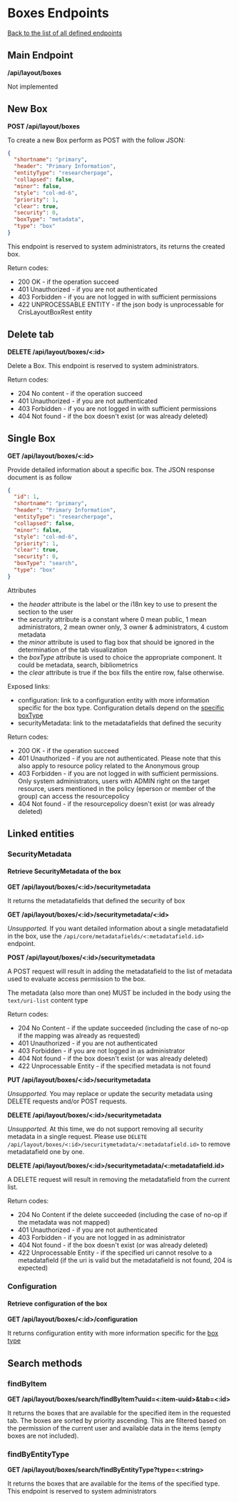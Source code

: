 # Boxes Endpoints
[Back to the list of all defined endpoints](endpoints.md)

## Main Endpoint

**/api/layout/boxes**   

Not implemented

## New Box
**POST /api/layout/boxes**

To create a new Box perform as POST with the follow JSON:

```json
{
  "shortname": "primary",
  "header": "Primary Information",
  "entityType": "researcherpage",
  "collapsed": false,
  "minor": false,
  "style": "col-md-6",
  "priority": 1,
  "clear": true,
  "security": 0,
  "boxType": "metadata",
  "type": "box"
}
```
This endpoint is reserved to system administrators, its returns the created box.

Return codes:
* 200 OK - if the operation succeed
* 401 Unauthorized - if you are not authenticated
* 403 Forbidden - if you are not logged in with sufficient permissions
* 422 UNPROCESSABLE ENTITY - if the json body is unprocessable for CrisLayoutBoxRest entity

## Delete tab

**DELETE /api/layout/boxes/<:id>**

Delete a Box. This endpoint is reserved to system administrators.

Return codes:
* 204 No content - if the operation succeed
* 401 Unauthorized - if you are not authenticated
* 403 Forbidden - if you are not logged in with sufficient permissions
* 404 Not found - if the box doesn't exist (or was already deleted)

## Single Box

**GET /api/layout/boxes/<:id>**

Provide detailed information about a specific box. The JSON response document is as follow

```json
{
  "id": 1,
  "shortname": "primary",
  "header": "Primary Information",
  "entityType": "researcherpage",
  "collapsed": false,
  "minor": false,
  "style": "col-md-6",
  "priority": 1,
  "clear": true,
  "security": 0,
  "boxType": "search",
  "type": "box"
}
```

Attributes
* the *header* attribute is the label or the i18n key to use to present the section to the user
* the *security* attribute is a constant where 0 mean public, 1 mean administrators, 2 mean owner only, 3 owner & administrators, 4 custom metadata
* the *minor* attribute is used to flag box that should be ignored in the determination of the tab visualization
* the *boxType* attribute is used to choice the appropriate component. It could be metadata, search, bibliometrics
* the *clear* attribute is true if the box fills the entire row, false otherwise. 

Exposed links:
* configuration: link to a configuration entity with more information specific for the box type. Configuration details depend on the [specific boxType](boxes-types.md)
* securityMetadata: link to the metadatafields that defined the security

Return codes:
* 200 OK - if the operation succeed
* 401 Unauthorized - if you are not authenticated. Please note that this also apply to resource policy related to the Anonymous group
* 403 Forbidden - if you are not logged in with sufficient permissions. Only system administrators, users with ADMIN right on the target resource, users mentioned in the policy (eperson or member of the group) can access the resourcepolicy
* 404 Not found - if the resourcepolicy doesn't exist (or was already deleted)

## Linked entities

### SecurityMetadata

#### Retrieve SecurityMetadata of the box

**GET /api/layout/boxes/<:id>/securitymetadata**

It returns the metadatafields that defined the security of box

**GET /api/layout/boxes/<:id>/securitymetadata/<:id>**

_Unsupported._ If you want detailed information about a single metadatafield in the box, use the `/api/core/metadatafields/<:metadatafield.id>` endpoint.

**POST /api/layout/boxes/<:id>/securitymetadata**

A POST request will result in adding the metadatafield to the list of metadata used to evaluate access permission to the box.

The metadata (also more than one) MUST be included in the body using the `text/uri-list` content type
 
Return codes:
 * 204 No Content - if the update succeeded (including the case of no-op if the mapping was already as requested)
 * 401 Unauthorized - if you are not authenticated
 * 403 Forbidden - if you are not logged in as administrator 
 * 404 Not found - if the box doesn't exist (or was already deleted)
 * 422 Unprocessable Entity - if the specified metadata is not found

**PUT /api/layout/boxes/<:id>/securitymetadata**

_Unsupported._ You may replace or update the security metadata using DELETE requests and/or POST requests.

**DELETE /api/layout/boxes/<:id>/securitymetadata**

_Unsupported._ At this time, we do not support removing all security metadata in a single request. Please use `DELETE /api/layout/boxes/<:id>/securitymetadata/<:metadatafield.id>` to remove metadatafield one by one.

**DELETE /api/layout/boxes/<:id>/securitymetadata/<:metadatafield.id>**

A DELETE request will result in removing the metadatafield from the current list.

Return codes:
 * 204 No Content if the delete succeeded (including the case of no-op if the metadata was not mapped) 
 * 401 Unauthorized - if you are not authenticated
 * 403 Forbidden - if you are not logged in as administrator
 * 404 Not found - if the box doesn't exist (or was already deleted)
 * 422 Unprocessable Entity - if the specified uri cannot resolve to a metadatafield (if the uri is valid but the metadatafield is not found, 204 is expected)


### Configuration

#### Retrieve configuration of the box

**GET /api/layout/boxes/<:id>/configuration**

It returns configuration entity with more information specific for the [box type](boxes-types.md)

## Search methods

### findByItem

**GET /api/layout/boxes/search/findByItem?uuid=<:item-uuid>&tab=<:id>**

It returns the boxes that are available for the specified item in the requested tab. The boxes are sorted by priority ascending. This are filtered based on the permission of the current user and available data in the items (empty boxes are not included).

### findByEntityType

**GET /api/layout/boxes/search/findByEntityType?type=<:string>**

It returns the boxes that are available for the items of the specified type. This endpoint is reserved to system administrators
